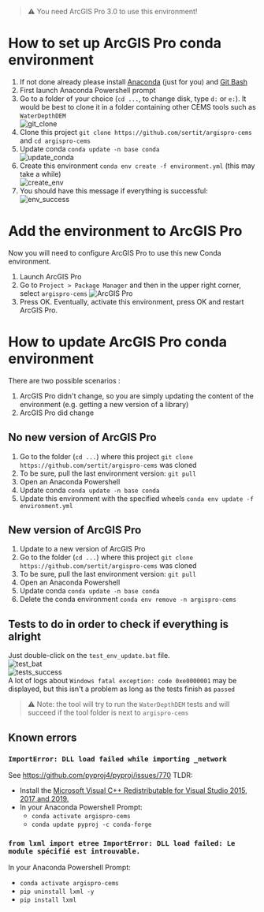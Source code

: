 > ⚠ You need ArcGIS Pro 3.0 to use this environment!

# How to set up ArcGIS Pro conda environment

1. If not done already please install [Anaconda](https://docs.anaconda.com/anaconda/install/) (just for you) and [Git Bash](https://gitforwindows.org/)
2. First launch Anaconda Powershell prompt
3. Go to a folder of your choice (`cd ...`, to change disk, type `d:` or `e:`). It would be best to clone it in a folder containing other CEMS tools such as `WaterDepthDEM`  
   ![git_clone](_static/git_clone.png)
4. Clone this project `git clone https://github.com/sertit/argispro-cems` and `cd argispro-cems`
5. Update conda `conda update -n base conda`  
   ![update_conda](_static/update_conda.png)
6. Create this environment `conda env create -f environment.yml` (this may take a while)   
   ![create_env](_static/create_env.png)
7. You should have this message if everything is successful:  
   ![env_success](_static/env_success.png)

# Add the environment to ArcGIS Pro
Now you will need to configure ArcGIS Pro to use this new Conda environment. 

1. Launch ArcGIS Pro
2. Go to `Project > Package Manager` and then in the upper right corner, select `argispro-cems` 
   ![ArcGIS Pro](_static/arcgispro.png)
3. Press OK. Eventually, activate this environment, press OK and restart ArcGIS Pro.

# How to update ArcGIS Pro conda environment

There are two possible scenarios :
1. ArcGIS Pro didn't change, so you are simply updating the content of the environment (e.g. getting a new version of a library)
2. ArcGIS Pro did change

## No new version of ArcGIS Pro

1. Go to the folder (`cd ...`) where this project `git clone https://github.com/sertit/argispro-cems` was cloned
2. To be sure, pull the last environment version: `git pull`
3. Open an Anaconda Powershell
4. Update conda `conda update -n base conda`
5. Update this environment with the specified wheels `conda env update -f environment.yml`

## New version of ArcGIS Pro

1. Update to a new version of ArcGIS Pro
2. Go to the folder (`cd ...`) where this project `git clone https://github.com/sertit/argispro-cems` was cloned
3. To be sure, pull the last environment version: `git pull`
4. Open an Anaconda Powershell
5. Update conda `conda update -n base conda`
6. Delete the conda environment `conda env remove -n argispro-cems`

## Tests to do in order to check if everything is alright

Just double-click on the `test_env_update.bat` file.  
![test_bat](_static/test_bat.png)  
![tests_success](_static/tests_success.png)  
A lot of logs about `Windows fatal exception: code 0xe0000001` may be displayed, but this isn't a problem as long as the tests finish as `passed`

> ⚠ Note: the tool will try to run the `WaterDepthDEM` tests and will succeed if the tool folder is next to `argispro-cems`

## Known errors

### `ImportError: DLL load failed while importing _network`

See https://github.com/pyproj4/pyproj/issues/770 
TLDR: 
- Install the [Microsoft Visual C++ Redistributable for Visual Studio 2015, 2017 and 2019.](https://docs.microsoft.com/en-US/cpp/windows/latest-supported-vc-redist?view=msvc-170)
- In your Anaconda Powershell Prompt:  
  - `conda activate argispro-cems`
  - `conda update pyproj -c conda-forge`

### `from lxml import etree ImportError: DLL load failed: Le module spécifié est introuvable.`
In your Anaconda Powershell Prompt:  
  - `conda activate argispro-cems`
- `pip uninstall lxml -y`
- `pip install lxml`